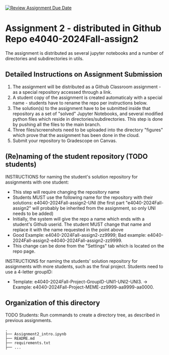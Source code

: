 [![Review Assignment Due Date](https://classroom.github.com/assets/deadline-readme-button-22041afd0340ce965d47ae6ef1cefeee28c7c493a6346c4f15d667ab976d596c.svg)](https://classroom.github.com/a/jQXnuyYR)
# Assignment 2  - distributed in Github Repo e4040-2024Fall-assign2
The assignment is distributed as several jupyter notebooks and a number of directories and subdirectories in utils.

## Detailed Instructions on Assignment Submission
1. The assignment will be distributed as a Github Classroom assignment - as a special repository accessed through a link.
2. A student copy of the assignment is created automaticaly with a special name - students have to rename the repo per instructions below.
3. The solution(s) to the assignment have to be submitted inside that repository as a set of "solved" Jupyter Notebooks, and several modified python files which reside in directories/subdirectories. This step is done by pushing all the files to the main branch.
4. Three files/screenshots need to be uploaded into the directory "figures" which prove that the assignment has been done in the cloud.
5. Submit your repository to Gradescope on Canvas.


## (Re)naming of the student repository (TODO students) 
INSTRUCTIONS for naming the student's solution repository for assignments with one student:
* This step will require changing the repository name
* Students MUST use the following name for the repository with their solutions: e4040-2024Fall-assign2-UNI (the first part "e4040-2024Fall-assign2" will probably be inherited from the assignment, so only UNI needs to be added) 
* Initially, the system will give the repo a name which ends with a  student's Github userid. The student MUST change that name and replace it with the name requested in the point above
* Good Example: e4040-2024Fall-assign2-zz9999;   Bad example: e4040-2024Fall-assign2-e4040-2024Fall-assign2-zz9999.
* This change can be done from the "Settings" tab which is located on the repo page.

INSTRUCTIONS for naming the students' solution repository for assignments with more students, such as the final project. Students need to use a 4-letter groupID: 
* Template: e4040-2024Fall-Project-GroupID-UNI1-UNI2-UNI3. -> Example: e4040-2024Fall-Project-MEME-zz9999-aa9999-aa0000.


## Organization of this directory

TODO Students: Run commands to create a directory tree, as described in previous assignments.

```
.
├── Assignment2_intro.ipynb
├── README.md
├── requirements.txt
├── ...
```
